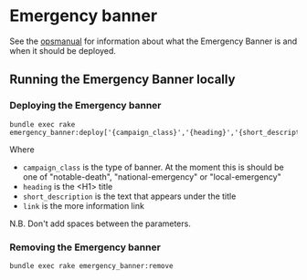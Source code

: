 # Emergency banner

See the [opsmanual](https://docs.publishing.service.gov.uk/manual/emergency-publishing.html#adding-emergency-publishing-banners) for information about what the Emergency Banner is and when it should be deployed.

## Running the Emergency Banner locally

### Deploying the Emergency banner

```
bundle exec rake emergency_banner:deploy['{campaign_class}','{heading}','{short_description}','{link}']
```

Where

* `campaign_class` is the type of banner. At the moment this is should be one of "notable-death", "national-emergency" or "local-emergency"
* `heading` is the \<H1\> title
* `short_description` is the text that appears under the title
* `link` is the more information link

N.B. Don't add spaces between the parameters.

### Removing the Emergency banner

```
bundle exec rake emergency_banner:remove
```
